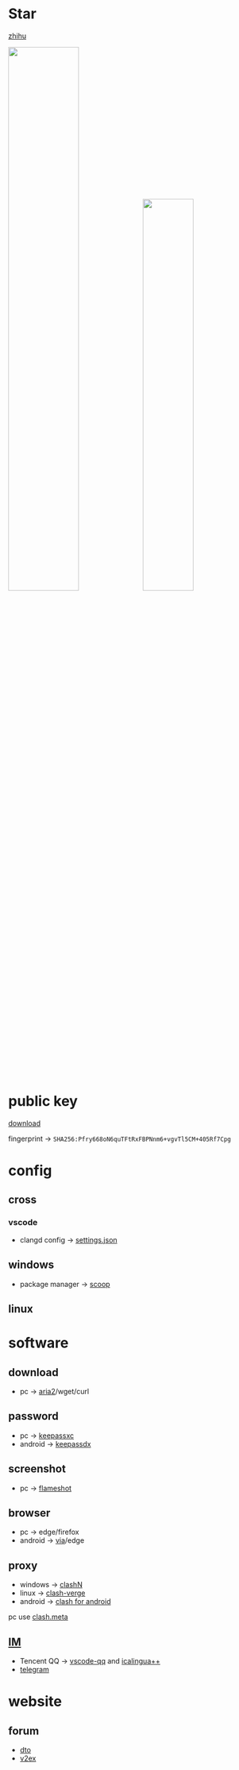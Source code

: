 # Star

[zhihu](https://www.zhihu.com/people/heng-xing-55-30)

<p float="left">
<img src="https://github-readme-stats.vercel.app/api?username=star-hengxing&show_icons=true&theme=github_dark" width=53% />  <img src="https://github-readme-stats.vercel.app/api/top-langs/?username=star-hengxing&hide=html,Tex&theme=github_dark&layout=compact" width=45% />
</p>

# public key

[download](cross/star_rsa.pub)

fingerprint -> `SHA256:Pfry668oN6quTFtRxFBPNnm6+vgvTl5CM+405Rf7Cpg`

# config

## cross



### vscode

- clangd config -> [settings.json](cross/vscode/clangd/settings.json)

## windows

- package manager -> [scoop](windows/scoop/app.json)

## linux

# software

## download

- pc -> [aria2](https://github.com/aria2/aria2)/wget/curl

## password

- pc -> [keepassxc](https://github.com/keepassxreboot/keepassxc)
- android -> [keepassdx](https://github.com/Kunzisoft/KeePassDX)

## screenshot

- pc -> [flameshot](https://flameshot.org/)

## browser

- pc -> edge/firefox
- android -> [via](https://github.com/tuyafeng/Via)/edge

## proxy

- windows -> [clashN](https://github.com/2dust/clashN)
- linux -> [clash-verge](https://github.com/zzzgydi/clash-verge)
- android -> [clash for android](https://github.com/Kr328/ClashForAndroid)

pc use [clash.meta](https://github.com/MetaCubeX/Clash.Meta)

## [IM](https://en.wikipedia.org/wiki/Instant_messaging)

- Tencent QQ -> [vscode-qq](https://github.com/takayama-lily/vscode-qq) and [icalingua++](https://github.com/Icalingua-plus-plus/Icalingua-plus-plus)
- [telegram](https://telegram.org/)

# website

## forum

- [dto](https://dto.pipecraft.net/)
- [v2ex](https://v2ex.com/)